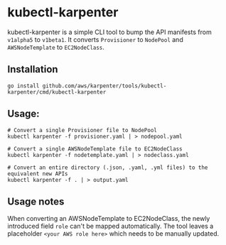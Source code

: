 # kubectl-karpenter

kubectl-karpenter is a simple CLI tool to bump the API manifests from `v1alpha5` to `v1beta1`.
It converts `Provisioner` to `NodePool` and `AWSNodeTemplate` to `EC2NodeClass`.

## Installation 

```
go install github.com/aws/karpenter/tools/kubectl-karpenter/cmd/kubectl-karpenter
```

## Usage:

```
# Convert a single Provisioner file to NodePool
kubectl karpenter -f provisioner.yaml | > nodepool.yaml

# Convert a single AWSNodeTemplate file to EC2NodeClass
kubectl karpenter -f nodetemplate.yaml | > nodeclass.yaml

# Convert an entire directory (.json, .yaml, .yml files) to the equivalent new APIs
kubectl karpenter -f . | > output.yaml
```

## Usage notes

When converting an AWSNodeTemplate to EC2NodeClass, the newly introduced field `role` can't be mapped automatically.
The tool leaves a placeholder `<your AWS role here>` which needs to be manually updated.